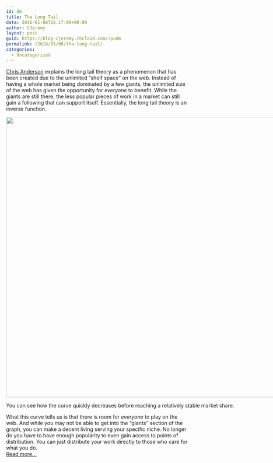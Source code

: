 ```yaml
---
id: 86
title: The Long Tail
date: 2016-01-06T16:17:00+00:00
author: CJeremy
layout: post
guid: https://blog-cjeremy.rhcloud.com/?p=86
permalink: /2016/01/06/the-long-tail/
categories:
  - Uncategorized
---
```

[Chris Anderson](thelongtail.com/about.html "The Long Tail") explains the long tail theory as a phenomenon that has been created due to the unlimited &#8220;shelf space&#8221; on the web. Instead of having a whole market being dominated by a few giants, the unlimited size of the web has given the opportunity for _everyone_ to benefit. While the giants are still there, the less popular pieces of work in a market can still gain a following that can support itself. Essentially, the long tail theory is an inverse function.

<div style="width: 1034px" class="wp-caption alignnone">
  <img src="/wp-content/uploads/2016/01/The-Long-Tail.png" alt="" width="1024" height="768" />
  
  <p class="wp-caption-text">
    You can see how the curve quickly decreases before reaching a relatively stable market share.
  </p>
</div>

What this curve tells us is that there is room for _everyone_ to play on the web. And while you may not be able to get into the &#8220;giants&#8221; section of the graph, you can make a decent living serving your specific niche. No longer do you have to have enough popularity to even gain access to points of distribution. You can just distribute your work directly to those who care for what you do. <span class="post-teaser-more">&nbsp;<br /><a href="http://blog-cjeremy.rhcloud.com/2016/01/06/the-long-tail/" title="Permanent Link: The Long Tail" rel="bookmark">Read more...</br></span></p>